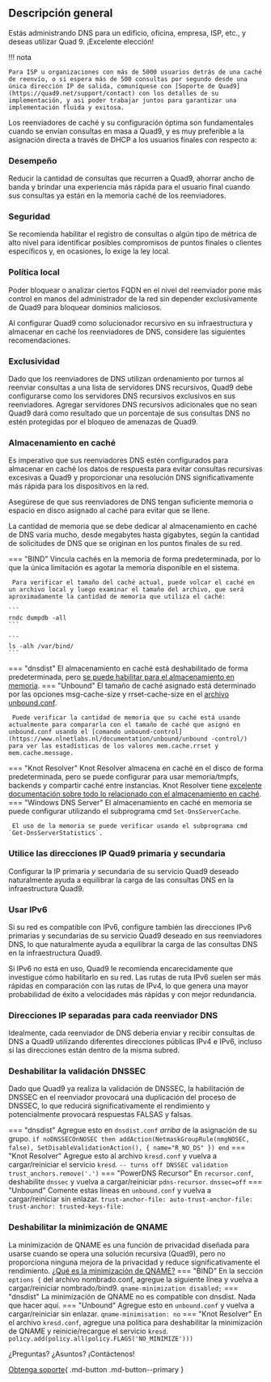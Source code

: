 ## Descripción general

Estás administrando DNS para un edificio, oficina, empresa, ISP, etc., y deseas utilizar Quad 9. ¡Excelente elección!

!!! nota

	Para ISP u organizaciones con más de 5000 usuarios detrás de una caché de reenvío, o si espera más de 500 consultas por segundo desde una única dirección IP de salida, comuníquese con [Soporte de Quad9](https://quad9.net/support/contact) con los detalles de su implementación, y asi poder trabajar juntos para garantizar una implementación fluida y exitosa.

Los reenviadores de caché y su configuración óptima son fundamentales cuando se envían consultas en masa a Quad9, y es muy preferible a la asignación directa a través de DHCP a los usuarios finales con respecto a:

### Desempeño
Reducir la cantidad de consultas que recurren a Quad9, ahorrar ancho de banda y brindar una experiencia más rápida para el usuario final cuando sus consultas ya están en la memoria caché de los reenviadores.

### Seguridad
Se recomienda habilitar el registro de consultas o algún tipo de métrica de alto nivel para identificar posibles compromisos de puntos finales o clientes específicos y, en ocasiones, lo exige la ley local.

### Política local
Poder bloquear o analizar ciertos FQDN en el nivel del reenviador pone más control en manos del administrador de la red sin depender exclusivamente de Quad9 para bloquear dominios maliciosos.

Al configurar Quad9 como solucionador recursivo en su infraestructura y almacenar en caché los reenviadores de DNS, considere las siguientes recomendaciones.

### Exclusividad

Dado que los reenviadores de DNS utilizan ordenamiento por turnos al reenviar consultas a una lista de servidores DNS recursivos, Quad9 debe configurarse como los servidores DNS recursivos exclusivos en sus reenviadores. Agregar servidores DNS recursivos adicionales que no sean Quad9 dará como resultado que un porcentaje de sus consultas DNS no estén protegidas por el bloqueo de amenazas de Quad9.

### Almacenamiento en caché

Es imperativo que sus reenviadores DNS estén configurados para almacenar en caché los datos de respuesta para evitar consultas recursivas excesivas a Quad9 y proporcionar una resolución DNS significativamente más rápida para los dispositivos en la red.

Asegúrese de que sus reenviadores de DNS tengan suficiente memoria o espacio en disco asignado al caché para evitar que se llene.

La cantidad de memoria que se debe dedicar al almacenamiento en caché de DNS varía mucho, desde megabytes hasta gigabytes, según la cantidad de solicitudes de DNS que se originan en los puntos finales de su red.

=== "BIND"
    Vincula cachés en la memoria de forma predeterminada, por lo que la única limitación es agotar la memoria disponible en el sistema.

     Para verificar el tamaño del caché actual, puede volcar el caché en un archivo local y luego examinar el tamaño del archivo, que será aproximadamente la cantidad de memoria que utiliza el caché:

    ```
    rndc dumpdb -all
    ```

    ```
    ls -alh /var/bind/
    ```
=== "dnsdist"
    El almacenamiento en caché está deshabilitado de forma predeterminada, pero [se puede habilitar para el almacenamiento en memoria](https://dnsdist.org/guides/cache.html).
=== "Unbound"
    El tamaño de caché asignado está determinado por las opciones msg-cache-size y rrset-cache-size en el [archivo unbound.conf](https://www.nlnetlabs.nl/documentation/unbound/unbound.conf/).

     Puede verificar la cantidad de memoria que su caché está usando actualmente para compararla con el tamaño de caché que asignó en unbound.conf usando el [comando unbound-control](https://www.nlnetlabs.nl/documentation/unbound/unbound -control/) para ver las estadísticas de los valores mem.cache.rrset y mem.cache.message.

=== "Knot Resolver"
    Knot Resolver almacena en caché en el disco de forma predeterminada, pero se puede configurar para usar memoria/tmpfs, backends y compartir caché entre instancias. Knot Resolver tiene [excelente documentación sobre todo lo relacionado con el almacenamiento en caché](https://knot-resolver.readthedocs.io/en/stable/daemon-bindings-cache.html).
=== "Windows DNS Server"
El almacenamiento en caché en memoria se puede configurar utilizando el subprograma cmd `Set-DnsServerCache`.

     El uso de la memoria se puede verificar usando el subprograma cmd `Get-DnsServerStatistics`.
	 
### Utilice las direcciones IP Quad9 primaria y secundaria

Configurar la IP primaria *y* secundaria de su servicio Quad9 deseado naturalmente ayuda a equilibrar la carga de las consultas DNS en la infraestructura Quad9.

### Usar IPv6

Si su red es compatible con IPv6, configure también las direcciones IPv6 primarias y secundarias de su servicio Quad9 deseado en sus reenviadores DNS, lo que naturalmente ayuda a equilibrar la carga de las consultas DNS en la infraestructura Quad9.

Si IPv6 no está en uso, Quad9 le recomienda encarecidamente que investigue cómo habilitarlo en su red. Las rutas de ruta IPv6 suelen ser más rápidas en comparación con las rutas de IPv4, lo que genera una mayor probabilidad de éxito a velocidades más rápidas y con mejor redundancia.

### Direcciones IP separadas para cada reenviador DNS

Idealmente, cada reenviador de DNS debería enviar y recibir consultas de DNS a Quad9 utilizando diferentes direcciones públicas IPv4 e IPv6, incluso si las direcciones están dentro de la misma subred.

### Deshabilitar la validación DNSSEC

Dado que Quad9 ya realiza la validación de DNSSEC, la habilitación de DNSSEC en el reenviador provocará una duplicación del proceso de DNSSEC, lo que reducirá significativamente el rendimiento y potencialmente provocará respuestas FALSAS y falsas.

=== "dnsdist"
    Agregue esto en `dnsdist.conf` *arriba* de la asignación de su grupo.
    ```
    if noDNSSECOnNOSEC then
      addAction(NetmaskGroupRule(nmgNOSEC, false), SetDisableValidationAction(), { name="R_NO_DS" })
    end
    ```
=== "Knot Resolver"
    Agregue esto al archivo `kresd.conf` y vuelva a cargar/reiniciar el servicio `kresd`.
    ```
    -- turns off DNSSEC validation
    trust_anchors.remove('.')
    ```
=== "PowerDNS Recursor"
    En `recursor.conf`, deshabilite `dnssec` y vuelva a cargar/reiniciar `pdns-recursor`.
    ```
    dnssec=off
    ```
=== "Unbound"
    Comente estas líneas en `unbound.conf` y vuelva a cargar/reiniciar sin enlazar.
    ```
    trust-anchor-file:
    auto-trust-anchor-file:
    trust-anchor:
    trusted-keys-file:
    ```
### Deshabilitar la minimización de QNAME

La minimización de QNAME es una función de privacidad diseñada para usarse cuando se opera una solución recursiva (Quad9), pero no proporciona ninguna mejora de la privacidad y reduce significativamente el rendimiento. [¿Qué es la minimización de QNAME?](https://www.isc.org/blogs/qname-minimization-and-privacy/)
=== "BIND"
    En la sección ```options {``` del archivo nombrado.conf, agregue la siguiente línea y vuelva a cargar/reiniciar nombrado/bind9.
     ```
    qname-minimization disabled;
    ```
=== "dnsdist"
    La minimización de QNAME no es compatible con dnsdist. Nada que hacer aquí.
=== "Unbound"
    Agregue esto en `unbound.conf` y vuelva a cargar/reiniciar sin enlazar.
    ```
    qname-minimisation: no
    ```
=== "Knot Resolver"
    En el archivo `kresd.conf`, agregue una política para deshabilitar la minimización de QNAME y reinicie/recargue el servicio `kresd`.
    ```
    policy.add(policy.all(policy.FLAGS('NO_MINIMIZE')))
    ```

¿Preguntas? ¿Asuntos? ¡Contáctenos!

[Obtenga soporte](https://quad9.net/es/support/contact){ .md-button .md-button--primary }
